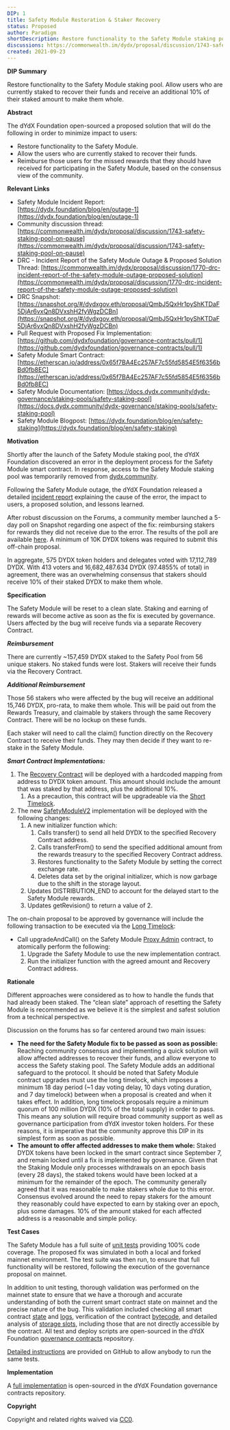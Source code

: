 ```yaml
---
DIP: 1
title: Safety Module Restoration & Staker Recovery
status: Proposed
author: Paradigm
shortDescription: Restore functionality to the Safety Module staking pool.
discussions: https://commonwealth.im/dydx/proposal/discussion/1743-safety-staking-pool-on-pause
created: 2021-09-23
---
```



**DIP Summary**

Restore functionality to the Safety Module staking pool. Allow users who are currently staked to recover their funds and receive an additional 10% of their staked amount to make them whole.

**Abstract**

The dYdX Foundation open-sourced a proposed solution that will do the following in order to minimize impact to users:



* Restore functionality to the Safety Module.
* Allow the users who are currently staked to recover their funds.
* Reimburse those users for the missed rewards that they should have received for participating in the Safety Module, based on the consensus view of the community.

**Relevant Links**



* Safety Module Incident Report: [https://dydx.foundation/blog/en/outage-1](https://dydx.foundation/blog/en/outage-1)
* Community discussion thread: [https://commonwealth.im/dydx/proposal/discussion/1743-safety-staking-pool-on-pause](https://commonwealth.im/dydx/proposal/discussion/1743-safety-staking-pool-on-pause)
* DRC - Incident Report of the Safety Module Outage & Proposed Solution Thread: [https://commonwealth.im/dydx/proposal/discussion/1770-drc-incident-report-of-the-safety-module-outage-proposed-solution](https://commonwealth.im/dydx/proposal/discussion/1770-drc-incident-report-of-the-safety-module-outage-proposed-solution)
* DRC Snapshot: [https://snapshot.org/#/dydxgov.eth/proposal/QmbJ5QxHr1pyShKTDaF5DjAr6vxQn8DVxshH2fyWgzDCBn](https://snapshot.org/#/dydxgov.eth/proposal/QmbJ5QxHr1pyShKTDaF5DjAr6vxQn8DVxshH2fyWgzDCBn)
* Pull Request with Proposed Fix Implementation: [https://github.com/dydxfoundation/governance-contracts/pull/1](https://github.com/dydxfoundation/governance-contracts/pull/1)
* Safety Module Smart Contract: [https://etherscan.io/address/0x65f7BA4Ec257AF7c55fd5854E5f6356bBd0fb8EC](https://etherscan.io/address/0x65f7BA4Ec257AF7c55fd5854E5f6356bBd0fb8EC)
* Safety Module Documentation: [https://docs.dydx.community/dydx-governance/staking-pools/safety-staking-pool](https://docs.dydx.community/dydx-governance/staking-pools/safety-staking-pool)
* Safety Module Blogpost: [https://dydx.foundation/blog/en/safety-staking](https://dydx.foundation/blog/en/safety-staking)

**Motivation**

Shortly after the launch of the Safety Module staking pool, the dYdX Foundation discovered an error in the deployment process for the Safety Module smart contract. In response, access to the Safety Module staking pool was temporarily removed from [dydx.community](https://dydx.community/).

Following the Safety Module outage, the dYdX Foundation released a detailed [incident report](https://dydx.foundation/blog/en/outage-1) explaining the cause of the error, the impact to users, a proposed solution, and lessons learned.

After robust discussion on the Forums, a community member launched a 5-day poll on Snapshot regarding one aspect of the fix: reimbursing stakers for rewards they did not receive due to the error. The results of the poll are available [here](https://snapshot.org/#/dydxgov.eth/proposal/QmbJ5QxHr1pyShKTDaF5DjAr6vxQn8DVxshH2fyWgzDCBn). A minimum of 10K DYDX tokens was required to submit this off-chain proposal.

In aggregate, 575 DYDX token holders and delegates voted with 17,112,789 DYDX. With 413 voters and 16,682,487.634 DYDX (97.4855% of total) in agreement, there was an overwhelming consensus that stakers should receive 10% of their staked DYDX to make them whole.



**Specification**

The Safety Module will be reset to a clean slate. Staking and earning of rewards will become active as soon as the fix is executed by governance. Users affected by the bug will receive funds via a separate Recovery Contract.

***Reimbursement***

There are currently ~157,459 DYDX staked to the Safety Pool from 56 unique stakers. No staked funds were lost. Stakers will receive their funds via the Recovery Contract.

***Additional Reimbursement***

Those 56 stakers who were affected by the bug will receive an additional 15,746 DYDX, pro-rata, to make them whole. This will be paid out from the Rewards Treasury, and claimable by stakers through the same Recovery Contract. There will be no lockup on these funds.

Each staker will need to call the claim() function directly on the Recovery Contract to receive their funds. They may then decide if they want to re-stake in the Safety Module.

***Smart Contract Implementations:***



1. The [Recovery Contract](https://github.com/dydxfoundation/governance-contracts/blob/master/contracts/safety/v2/helpers/SM2Recovery.sol) will be deployed with a hardcoded mapping from address to DYDX token amount. This amount should include the amount that was staked by that address, plus the additional 10%.
    1. As a precaution, this contract will be upgradeable via the [Short Timelock](https://docs.dydx.community/dydx-governance/voting-and-governance/governance-parameters).
2. The new [SafetyModuleV2](https://github.com/dydxfoundation/governance-contracts/blob/master/contracts/safety/v2/SafetyModuleV2.sol) implementation will be deployed with the following changes:
    1. A new initializer function which:
        1. Calls transfer() to send all held DYDX to the specified Recovery Contract address.
        2. Calls transferFrom() to send the specified additional amount from the rewards treasury to the specified Recovery Contract address.
        3. Restores functionality to the Safety Module by setting the correct exchange rate.
        4. Deletes data set by the original initializer, which is now garbage due to the shift in the storage layout.
    2. Updates DISTRIBUTION_END to account for the delayed start to the Safety Module rewards.
    3. Updates getRevision() to return a value of 2.

The on-chain proposal to be approved by governance will include the following transaction to be executed via the [Long Timelock](https://docs.dydx.community/dydx-governance/voting-and-governance/governance-parameters):



* Call upgradeAndCall() on the Safety Module [Proxy Admin](https://github.com/dydxfoundation/governance-contracts/blob/master/contracts/dependencies/open-zeppelin/ProxyAdmin.sol) contract, to atomically perform the following:
    1. Upgrade the Safety Module to use the new implementation contract.
    2. Run the initializer function with the agreed amount and Recovery Contract address.

**Rationale**

Different approaches were considered as to how to handle the funds that had already been staked. The “clean slate” approach of resetting the Safety Module is recommended as we believe it is the simplest and safest solution from a technical perspective.

Discussion on the forums has so far centered around two main issues:



* **The need for the Safety Module fix to be passed as soon as possible:** Reaching community consensus and implementing a quick solution will allow affected addresses to recover their funds, and allow everyone to access the Safety staking pool. The Safety Module adds an additional safeguard to the protocol. It should be noted that Safety Module contract upgrades must use the long timelock, which imposes a minimum 18 day period (~1 day voting delay, 10 days voting duration, and 7 day timelock) between when a proposal is created and when it takes effect. In addition, long timelock proposals require a minimum quorum of 100 million DYDX (10% of the total supply) in order to pass. This means any solution will require broad community support as well as governance participation from dYdX investor token holders. For these reasons, it is imperative that the community approve this DIP in its simplest form as soon as possible.
* **The amount to offer affected addresses to make them whole:** Staked DYDX tokens have been locked in the smart contract since September 7, and remain locked until a fix is implemented by governance. Given that the Staking Module only processes withdrawals on an epoch basis (every 28 days), the staked tokens would have been locked at a minimum for the remainder of the epoch. The community generally agreed that it was reasonable to make stakers whole due to this error. Consensus evolved around the need to repay stakers for the amount they reasonably could have expected to earn by staking over an epoch, plus some damages. 10% of the amount staked for each affected address is a reasonable and simple policy.

**Test Cases**

The Safety Module has a full suite of [unit tests](https://github.com/dydxfoundation/governance-contracts/tree/master/test/safety-module) providing 100% code coverage. The proposed fix was simulated in both a local and forked mainnet environment. The test suite was then run, to ensure that full functionality will be restored, following the execution of the governance proposal on mainnet.

In addition to unit testing, thorough validation was performed on the mainnet state to ensure that we have a thorough and accurate understanding of both the current smart contract state on mainnet and the precise nature of the bug. This validation included checking all smart contract [state](https://github.com/dydxfoundation/governance-contracts/blob/master/test/safety-module/state.spec.ts) and [logs](https://github.com/dydxfoundation/governance-contracts/blob/master/test/safety-module/events.spec.ts), verification of the contract [bytecode](https://github.com/dydxfoundation/governance-contracts/blob/master/test/safety-module/bytecode.spec.ts), and detailed analysis of [storage slots](https://github.com/dydxfoundation/governance-contracts/blob/master/test/safety-module/storage-slots.spec.ts), including those that are not directly accessible by the contract. All test and deploy scripts are open-sourced in the dYdX Foundation [governance contracts](https://github.com/dydxfoundation/governance-contracts) repository.

[Detailed instructions](https://github.com/dydxfoundation/governance-contracts/blob/master/contracts/safety/README.md) are provided on GitHub to allow anybody to run the same tests.

**Implementation**

A [full implementation](https://github.com/dydxfoundation/governance-contracts/tree/master/contracts/safety/v2) is open-sourced in the dYdX Foundation governance contracts repository.

**Copyright**

Copyright and related rights waived via [CC0](https://creativecommons.org/publicdomain/zero/1.0/).


